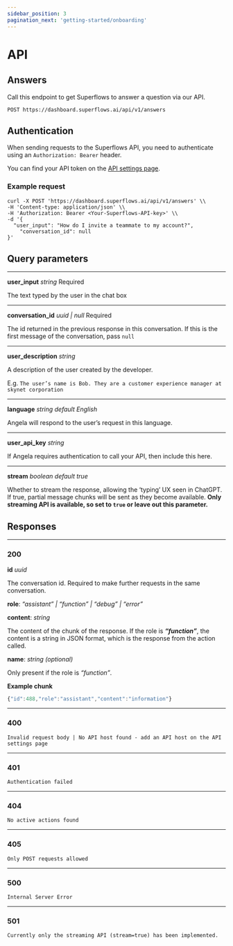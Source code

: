 ```yaml
---
sidebar_position: 3
pagination_next: 'getting-started/onboarding'
---
```


# API


## Answers

Call this endpoint to get Superflows to answer a question via our API.

`POST https://dashboard.superflows.ai/api/v1/answers`


## Authentication

When sending requests to the Superflows API, you need to authenticate using an `Authorization: Bearer` header. 

You can find your API token on the [API settings page](https://dashboard.superflows.ai/api-settings).

### Example request

```
curl -X POST 'https://dashboard.superflows.ai/api/v1/answers' \\
-H 'Content-type: application/json' \\
-H 'Authorization: Bearer <Your-Superflows-API-key>' \\
-d '{
  "user_input": "How do I invite a teammate to my account?",
	"conversation_id": null
}'
```

## Query parameters

---

**user_input** *string* Required

The text typed by the user in the chat box

---

**conversation_id** *uuid | null* Required

The id returned in the previous response in this conversation. If this is the first message of the conversation, pass `null`

---

**user_description** *string*

A description of the user created by the developer.

E.g. ```The user’s name is Bob. They are a customer experience manager at skynet corporation```

---

**language** *string default English*

Angela will respond to the user’s request in this language.

---

**user_api_key** *string*

If Angela requires authentication to call your API, then include this here.

---

**stream** *boolean default true*

Whether to stream the response, allowing the ‘typing’ UX seen in ChatGPT. If true, partial message chunks will be sent as they become available. **Only streaming API is available, so set to `true` or leave out this parameter.**

## Responses


---
### **200**
    
**id** *uuid*

The conversation id. Required to make further requests in the same conversation.

**role**: *“assistant” | “function” | “debug” | “error”*

**content**: *string*

The content of the chunk of the response. If the role is ***********“function”***********, the content is a string in JSON format, which is the response from the action called.

**name**: *string (optional)*

Only present if the role is *“function”*.

**Example chunk**

```jsx
{"id":488,"role":"assistant","content":"information"}
```

---

### **400**
    
    Invalid request body | No API host found - add an API host on the API settings page
    
---

### **401**
    
    Authentication failed

---

### **404**
    
    No active actions found

---

### **405**
    
    Only POST requests allowed

---

### **500**
    
    Internal Server Error

---

### **501**
    
    Currently only the streaming API (stream=true) has been implemented. 